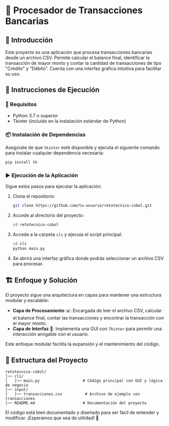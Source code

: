 
# 📌 Procesador de Transacciones Bancarias

## 📝 Introducción

Este proyecto es una aplicación que procesa transacciones bancarias desde un archivo CSV. Permite calcular el balance final, identificar la transacción de mayor monto y contar la cantidad de transacciones de tipo "Crédito" y "Débito". Cuenta con una interfaz gráfica intuitiva para facilitar su uso.

## 🚀 Instrucciones de Ejecución

### 🔧 Requisitos

- Python 3.7 o superior
- Tkinter (incluido en la instalación estándar de Python)

### 📦 Instalación de Dependencias

Asegúrate de que `tkinter` esté disponible y ejecuta el siguiente comando para instalar cualquier dependencia necesaria:

```sh
pip install tk
```

### ▶️ Ejecución de la Aplicación

Sigue estos pasos para ejecutar la aplicación:

1. Clona el repositorio:
   ```sh
   git clone https://github.com/tu-usuario/retotecnico-cobol.git
   ```
2. Accede al directorio del proyecto:
   ```sh
   cd retotecnico-cobol
   ```
3. Accede a la carpeta `cli` y ejecuta el script principal:
   ```sh
   cd cli
   python main.py
   ```
4. Se abrirá una interfaz gráfica donde podrás seleccionar un archivo CSV para procesar.

## 🏗️ Enfoque y Solución

El proyecto sigue una arquitectura en capas para mantener una estructura modular y escalable:

- **Capa de Procesamiento** 📊: Encargada de leer el archivo CSV, calcular el balance final, contar las transacciones y encontrar la transacción con el mayor monto.
- **Capa de Interfaz** 🎨: Implementa una GUI con `Tkinter` para permitir una interacción amigable con el usuario.

Este enfoque modular facilita la expansión y el mantenimiento del código.

## 📂 Estructura del Proyecto

```
retotecnico-cobol/
│── cli/
│   │── main.py                   # Código principal con GUI y lógica de negocio
│── input/
│   │── transacciones.csv          # Archivo de ejemplo con transacciones
│── README.md                     # Documentación del proyecto
```

El código está bien documentado y diseñado para ser fácil de entender y modificar. ¡Esperamos que sea de utilidad! 🚀

